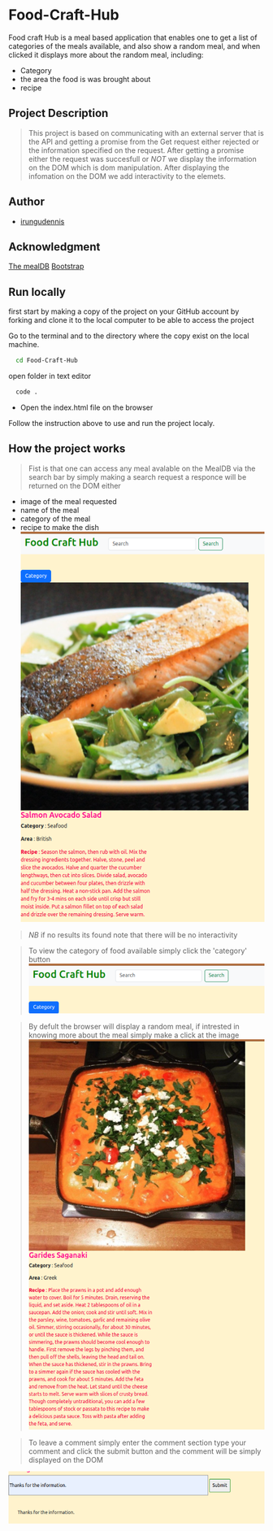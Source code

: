 # Food-Craft-Hub
Food craft Hub is a meal based application that enables one to get a list of categories of the meals available,
and also show a random meal, and when clicked it displays more about the random meal, including:
* Category 
* the area the food is was brought about
* recipe
## Project Description 
> This project is based on communicating with an external server that is the API and getting 
a promise from the Get request either rejected or the information specified on the request.
> After getting a promise either the request was succesfull or *NOT* we display the information 
on the DOM which is dom manipulation.
> After displaying the infomation on the DOM we add interactivity to the elemets.

## Author

  * [irungudennis](https://github.com/irungudenninganga)

## Acknowledgment
[The mealDB](https://www.themealdb.com/api.php)
[Bootstrap](https://getbootstrap.com/docs/5.3/getting-started/introduction/)

## Run locally
first start by making a copy of the project on your GitHub account by forking and clone it to the local computer to be able to access the project

Go to the terminal and to the directory where the copy exist on the local machine.


```bash
  cd Food-Craft-Hub
```

open folder in text editor 

```bash
  code .
```
* Open the index.html file on the browser 



Follow the instruction above to use and run the project localy. 

## How the project works
> Fist is that one can access any meal avalable on the MealDB via the search bar by simply making a search request
  a responce will be returned on the DOM either 
  * image of the meal requested 
  * name of the meal 
  * category of the meal
  * recipe to make the dish
  ![Search responce](./images/search.png)

> *NB* if no results its found note that there will be no interactivity 

> To view the category of food available simply click the 'category' button
![Category button](./images/category.png)

> By defult the browser will display a random meal, if intrested in knowing more about the meal simply 
  make a click at the image
  ![Random meal](./images/random.png)

> To leave a comment simply enter the comment section type your comment and click the submit button and the 
  comment will be simply displayed on the DOM

  ![Comment section](./images/comment.png)




